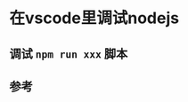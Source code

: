 # 在vscode里调试nodejs


## 调试 `npm run xxx` 脚本

## 参考

[1]:http://jerryzou.com/posts/vscode-debug-guide/ "Visual Studio Code 前端调试不完全指南"
[2]:http://www.ruanyifeng.com/blog/2016/10/npm_scripts.html "npm scripts 使用指南"
[3]:https://code.visualstudio.com/docs/editor/debugging#_launchjson-attributes "Launch.json attributes"
[5]:https://code.visualstudio.com/docs/nodejs/nodejs-debugging#_launch-configuration-attributes "nodejs debug launch.json attributes"
[4]:https://code.visualstudio.com/docs/editor/variables-reference "内置变量"
[6]:http://www.ruanyifeng.com/blog/2018/03/node-debugger.html "Node 调试工具入门教程"
[7]:https://github.com/Microsoft/vscode/issues/43093 "Debugger can't connect to a session launched via npm script"